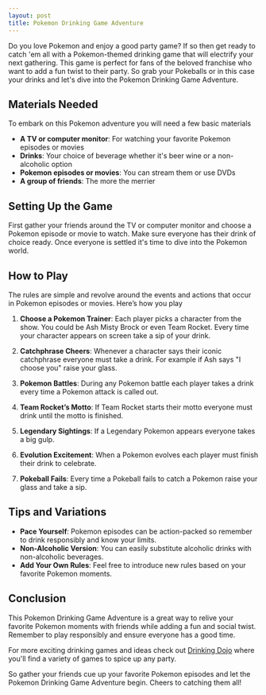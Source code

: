 ```yaml
---
layout: post
title: Pokemon Drinking Game Adventure
---
```



Do you love Pokemon and enjoy a good party game? If so then get ready to catch 'em all with a Pokemon-themed drinking game that will electrify your next gathering. This game is perfect for fans of the beloved franchise who want to add a fun twist to their party. So grab your Pokeballs or in this case your drinks and let's dive into the Pokemon Drinking Game Adventure.

## Materials Needed

To embark on this Pokemon adventure you will need a few basic materials

- **A TV or computer monitor**: For watching your favorite Pokemon episodes or movies
- **Drinks**: Your choice of beverage whether it's beer wine or a non-alcoholic option
- **Pokemon episodes or movies**: You can stream them or use DVDs
- **A group of friends**: The more the merrier

## Setting Up the Game

First gather your friends around the TV or computer monitor and choose a Pokemon episode or movie to watch. Make sure everyone has their drink of choice ready. Once everyone is settled it's time to dive into the Pokemon world.

## How to Play

The rules are simple and revolve around the events and actions that occur in Pokemon episodes or movies. Here’s how you play

1. **Choose a Pokemon Trainer**: Each player picks a character from the show. You could be Ash Misty Brock or even Team Rocket. Every time your character appears on screen take a sip of your drink.

2. **Catchphrase Cheers**: Whenever a character says their iconic catchphrase everyone must take a drink. For example if Ash says "I choose you" raise your glass.

3. **Pokemon Battles**: During any Pokemon battle each player takes a drink every time a Pokemon attack is called out.

4. **Team Rocket’s Motto**: If Team Rocket starts their motto everyone must drink until the motto is finished.

5. **Legendary Sightings**: If a Legendary Pokemon appears everyone takes a big gulp.

6. **Evolution Excitement**: When a Pokemon evolves each player must finish their drink to celebrate.

7. **Pokeball Fails**: Every time a Pokeball fails to catch a Pokemon raise your glass and take a sip.

## Tips and Variations

- **Pace Yourself**: Pokemon episodes can be action-packed so remember to drink responsibly and know your limits.
- **Non-Alcoholic Version**: You can easily substitute alcoholic drinks with non-alcoholic beverages.
- **Add Your Own Rules**: Feel free to introduce new rules based on your favorite Pokemon moments.

## Conclusion

This Pokemon Drinking Game Adventure is a great way to relive your favorite Pokemon moments with friends while adding a fun and social twist. Remember to play responsibly and ensure everyone has a good time.

For more exciting drinking games and ideas check out [Drinking Dojo](https://drinkingdojo.com/) where you'll find a variety of games to spice up any party.

So gather your friends cue up your favorite Pokemon episodes and let the Pokemon Drinking Game Adventure begin. Cheers to catching them all!